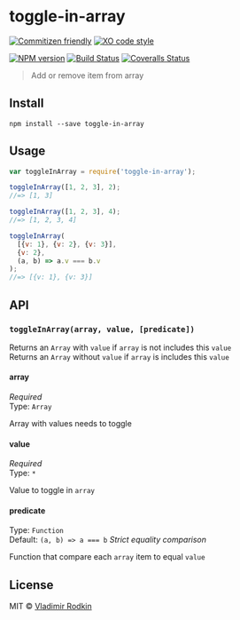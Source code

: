 # toggle-in-array

[![Commitizen friendly][commitizen-image]][commitizen-url]
[![XO code style][codestyle-image]][codestyle-url]

[![NPM version][npm-image]][npm-url]
[![Build Status][travis-image]][travis-url]
[![Coveralls Status][coveralls-image]][coveralls-url]

> Add or remove item from array

## Install

```shell
npm install --save toggle-in-array
```

## Usage

```js
var toggleInArray = require('toggle-in-array');

toggleInArray([1, 2, 3], 2);
//=> [1, 3]

toggleInArray([1, 2, 3], 4);
//=> [1, 2, 3, 4]

toggleInArray(
  [{v: 1}, {v: 2}, {v: 3}],
  {v: 2},
  (a, b) => a.v === b.v
);
//=> [{v: 1}, {v: 3}]
```

## API

### `toggleInArray(array, value, [predicate])`

Returns an `Array` with `value` if `array` is not includes this `value`<br>
Returns an `Array` without `value` if `array` is includes this `value`

#### array
*Required*<br>
Type: `Array`

Array with values needs to toggle

#### value
*Required*<br>
Type: `*`

Value to toggle in `array`

#### predicate
Type: `Function`<br>
Default: `(a, b) => a === b` *Strict equality comparison*

Function that compare each `array` item to equal `value`

## License
MIT © [Vladimir Rodkin](https://github.com/VovanR)

[commitizen-url]: https://commitizen.github.io/cz-cli/
[commitizen-image]: https://img.shields.io/badge/commitizen-friendly-brightgreen.svg?style=flat-square

[codestyle-url]: https://github.com/xojs/xo
[codestyle-image]: https://img.shields.io/badge/code_style-XO-5ed9c7.svg?style=flat-square

[npm-url]: https://npmjs.org/package/toggle-in-array
[npm-image]: https://img.shields.io/npm/v/toggle-in-array.svg?style=flat-square

[travis-url]: https://travis-ci.org/VovanR/toggle-in-array
[travis-image]: https://img.shields.io/travis/VovanR/toggle-in-array.svg?style=flat-square

[coveralls-url]: https://coveralls.io/r/VovanR/toggle-in-array
[coveralls-image]: https://img.shields.io/coveralls/VovanR/toggle-in-array.svg?style=flat-square
